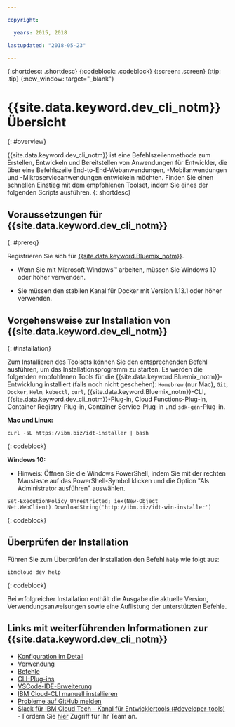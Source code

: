 ```yaml
---

copyright:

  years: 2015, 2018

lastupdated: "2018-05-23"

---
```


{:shortdesc: .shortdesc}
{:codeblock: .codeblock}
{:screen: .screen}
{:tip: .tip}
{:new_window: target="_blank"}

# {{site.data.keyword.dev_cli_notm}} Übersicht
{: #overview}

{{site.data.keyword.dev_cli_notm}} ist eine Befehlszeilenmethode zum Erstellen, Entwickeln und Bereitstellen von Anwendungen für Entwickler, die über eine Befehlszeile End-to-End-Webanwendungen, -Mobilanwendungen und -Mikroserviceanwendungen entwickeln möchten. Finden Sie einen schnellen Einstieg mit dem empfohlenen Toolset, indem Sie eines der folgenden Scripts ausführen.
{: shortdesc}

## Voraussetzungen für {{site.data.keyword.dev_cli_notm}}
{: #prereq}

Registrieren Sie sich für [{{site.data.keyword.Bluemix_notm}}](http://ibm.biz/ibm-registration).

* Wenn Sie mit Microsoft Windows&trade; arbeiten, müssen Sie Windows 10 oder höher verwenden.

* Sie müssen den stabilen Kanal für Docker mit Version 1.13.1 oder höher verwenden.

## Vorgehensweise zur Installation von {{site.data.keyword.dev_cli_notm}}
{: #installation}

Zum Installieren des Toolsets können Sie den entsprechenden Befehl ausführen, um das Installationsprogramm zu starten. Es werden die folgenden empfohlenen Tools für die {{site.data.keyword.Bluemix_notm}}-Entwicklung installiert (falls noch nicht geschehen): `Homebrew` (nur Mac), `Git`, `Docker`, `Helm`, `kubectl`, `curl`, {{site.data.keyword.Bluemix_notm}}-CLI, {{site.data.keyword.dev_cli_notm}}-Plug-in, Cloud Functions-Plug-in, Container Registry-Plug-in, Container Service-Plug-in und `sdk-gen`-Plug-in.

**Mac und Linux:**

```
curl -sL https://ibm.biz/idt-installer | bash
```
{: codeblock}


**Windows 10:**

* Hinweis: Öffnen Sie die Windows PowerShell, indem Sie mit der rechten Maustaste auf das PowerShell-Symbol klicken und die Option "Als Administrator ausführen" auswählen.

```
Set-ExecutionPolicy Unrestricted; iex(New-Object Net.WebClient).DownloadString('http://ibm.biz/idt-win-installer')
```
{: codeblock}

## Überprüfen der Installation
Führen Sie zum Überprüfen der Installation den Befehl `help` wie folgt aus:

```
ibmcloud dev help
```
{: codeblock}

Bei erfolgreicher Installation enthält die Ausgabe die aktuelle Version, Verwendungsanweisungen sowie eine Auflistung der unterstützten Befehle.


## Links mit weiterführenden Informationen zur {{site.data.keyword.dev_cli_notm}}

- [Konfiguration im Detail](/docs/cli/idt/setting_up_idt.html)
- [Verwendung](/docs/cli/idt/index.html)
- [Befehle](/docs/cli/idt/commands.html)
- [CLI-Plug-ins](/docs/cli/reference/bluemix_cli/extend_cli.html)
- [VSCode-IDE-Erweiterung](/docs/cli/idt/vscode.html)
- [IBM Cloud-CLI manuell installieren](/docs/cli/reference/bluemix_cli/get_started.html)
- [Probleme auf GitHub melden](https://github.com/IBM-Cloud/ibm-cloud-developer-tools/issues)
- [Slack für IBM Cloud Tech - Kanal für Entwicklertools (#developer-tools)](https://ibm-cloud-tech.slack.com) - Fordern Sie [hier](https://slack-invite-ibm-cloud-tech.mybluemix.net/) Zugriff für Ihr Team an.
